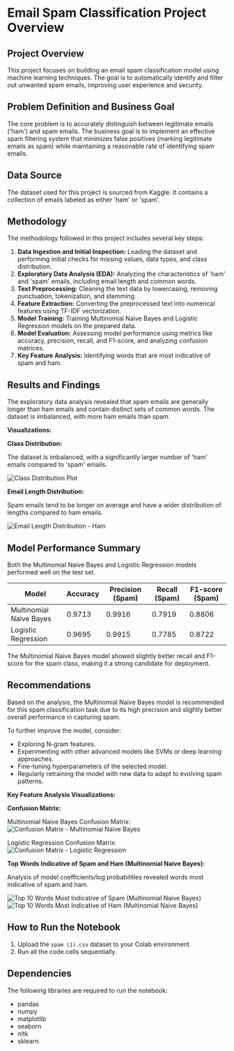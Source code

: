 
# Email Spam Classification Project Overview

## Project Overview

This project focuses on building an email spam classification model using machine learning techniques. The goal is to automatically identify and filter out unwanted spam emails, improving user experience and security.

## Problem Definition and Business Goal

The core problem is to accurately distinguish between legitimate emails ('ham') and spam emails. The business goal is to implement an effective spam filtering system that minimizes false positives (marking legitimate emails as spam) while maintaining a reasonable rate of identifying spam emails.

## Data Source

The dataset used for this project is sourced from Kaggle. It contains a collection of emails labeled as either 'ham' or 'spam'.

## Methodology

The methodology followed in this project includes several key steps:

1.  **Data Ingestion and Initial Inspection:** Loading the dataset and performing initial checks for missing values, data types, and class distribution.
2.  **Exploratory Data Analysis (EDA):** Analyzing the characteristics of 'ham' and 'spam' emails, including email length and common words.
3.  **Text Preprocessing:** Cleaning the text data by lowercasing, removing punctuation, tokenization, and stemming.
4.  **Feature Extraction:** Converting the preprocessed text into numerical features using TF-IDF vectorization.
5.  **Model Training:** Training Multinomial Naive Bayes and Logistic Regression models on the prepared data.
6.  **Model Evaluation:** Assessing model performance using metrics like accuracy, precision, recall, and F1-score, and analyzing confusion matrices.
7.  **Key Feature Analysis:** Identifying words that are most indicative of spam and ham.

## Results and Findings

The exploratory data analysis revealed that spam emails are generally longer than ham emails and contain distinct sets of common words. The dataset is imbalanced, with more ham emails than spam.

**Visualizations:**

**Class Distribution:**

The dataset is imbalanced, with a significantly larger number of 'ham' emails compared to 'spam' emails.

![Class Distribution Plot](https://github.com/AnupallaviArul/Email-Spam-and-Ham-Classification/blob/main/class_dist.png)

**Email Length Distribution:**

Spam emails tend to be longer on average and have a wider distribution of lengths compared to ham emails.

![Email Length Distribution - Ham](https://github.com/AnupallaviArul/Email-Spam-and-Ham-Classification/blob/main/length_dist.png)

## Model Performance Summary

Both the Multinomial Naive Bayes and Logistic Regression models performed well on the test set.

| Model                    | Accuracy | Precision (Spam) | Recall (Spam) | F1-score (Spam) |
|--------------------------|----------|------------------|---------------|-----------------|
| Multinomial Naive Bayes  | 0.9713   | 0.9916           | 0.7919        | 0.8806          |
| Logistic Regression      | 0.9695   | 0.9915           | 0.7785        | 0.8722          |

The Multinomial Naive Bayes model showed slightly better recall and F1-score for the spam class, making it a strong candidate for deployment.

## Recommendations

Based on the analysis, the Multinomial Naive Bayes model is recommended for this spam classification task due to its high precision and slightly better overall performance in capturing spam.

To further improve the model, consider:
- Exploring N-gram features.
- Experimenting with other advanced models like SVMs or deep learning approaches.
- Fine-tuning hyperparameters of the selected model.
- Regularly retraining the model with new data to adapt to evolving spam patterns.

**Key Feature Analysis Visualizations:**

**Confusion Matrix:**

Multinomial Naive Bayes Confusion Matrix:
![Confusion Matrix - Multinomial Naive Bayes](https://github.com/AnupallaviArul/Email-Spam-and-Ham-Classification/blob/main/confusion_matrix_NB.png)

Logistic Regression Confusion Matrix:
![Confusion Matrix - Logistic Regression](https://github.com/AnupallaviArul/Email-Spam-and-Ham-Classification/blob/main/confusion_matrix_LR.png)

**Top Words Indicative of Spam and Ham (Multinomial Naive Bayes):**

Analysis of model coefficients/log probabilities revealed words most indicative of spam and ham.

![Top 10 Words Most Indicative of Spam (Multinomial Naive Bayes)](https://github.com/AnupallaviArul/Email-Spam-and-Ham-Classification/blob/main/top_words_spam.png)
![Top 10 Words Most Indicative of Ham (Multinomial Naive Bayes)](https://github.com/AnupallaviArul/Email-Spam-and-Ham-Classification/blob/main/top_words_ham.png)


## How to Run the Notebook

1.  Upload the `spam (1).csv` dataset to your Colab environment.
2.  Run all the code cells sequentially.

## Dependencies

The following libraries are required to run the notebook:
- pandas
- numpy
- matplotlib
- seaborn
- nltk
- sklearn

